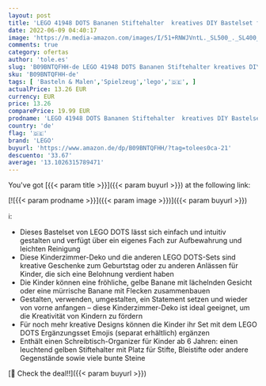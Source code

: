 ```yaml
---
layout: post
title: 'LEGO 41948 DOTS Bananen Stiftehalter  kreatives DIY Bastelset für Kinder ab 6 Jahren  Kinderzimmer-Deko  Schreibtisch-Organizer  Kinderspielzeug'
date: 2022-06-09 04:40:17
image: 'https://m.media-amazon.com/images/I/51+RNWJVntL._SL500_._SL400_.jpg'
comments: true
category: ofertas
author: 'tole.es'
slug: 'B09BNTQFHH-de LEGO 41948 DOTS Bananen Stiftehalter kreatives DIY...'
sku: 'B09BNTQFHH-de'
tags: [ 'Basteln & Malen','Spielzeug','lego','🇩🇪', ]
actualPrice: 13.26 EUR
currency: EUR
price: 13.26
comparePrice: 19.99 EUR
prodname: 'LEGO 41948 DOTS Bananen Stiftehalter  kreatives DIY Bastelset für Kinder ab 6 Jahren  Kinderzimmer-Deko  Schreibtisch-Organizer  Kinderspielzeug'
country: 'de'
flag: '🇩🇪'
brand: 'LEGO'
buyurl: 'https://www.amazon.de/dp/B09BNTQFHH/?tag=tolees0ca-21'
descuento: '33.67'
average: '13.1026315789471'
---
```


You've got [{{< param title >}}]({{< param buyurl >}}) at the following link:

[![{{< param prodname >}}]({{< param image >}})]({{< param buyurl >}})

ℹ️:

- Dieses Bastelset von LEGO DOTS lässt sich einfach und intuitiv gestalten und verfügt über ein eigenes Fach zur Aufbewahrung und leichten Reinigung
- Diese Kinderzimmer-Deko und die anderen LEGO DOTS-Sets sind kreative Geschenke zum Geburtstag oder zu anderen Anlässen für Kinder, die sich eine Belohnung verdient haben
- Die Kinder können eine fröhliche, gelbe Banane mit lächelnden Gesicht oder eine mürrische Banane mit Flecken zusammenbauen
- Gestalten, verwenden, umgestalten, ein Statement setzen und wieder von vorne anfangen – diese Kinderzimmer-Deko ist ideal geeignet, um die Kreativität von Kindern zu fördern
- Für noch mehr kreative Designs können die Kinder ihr Set mit dem LEGO DOTS Ergänzungsset Emojis (separat erhältlich) ergänzen
- Enthält einen Schreibtisch-Organizer für Kinder ab 6 Jahren: einen leuchtend gelben Stiftehalter mit Platz für Stifte, Bleistifte oder andere Gegenstände sowie viele bunte Steine

[🛒 Check the deal!!]({{< param buyurl >}})
